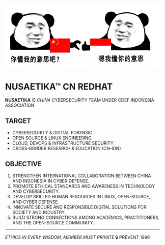 <p align="center">
  <img src="https://github.com/NSECDEFDIV/.github/blob/main/collabcnidn.png" alt="COLLAB CN-IDN" />
</p>

# NUSAETIKA™ CN REDHAT

**NUSAETIKA** IS *CHINA* CYBERSECURITY TEAM UNDER CDEF INDONESIA ASSOCIATION

## TARGET
- CYBERSECURITY & DIGITAL FORENSIC  
- OPEN SOURCE & LINUX ENGINEERING  
- CLOUD, DEVOPS & INFRASTRUCTURE SECURITY  
- CROSS-BORDER RESEARCH & EDUCATION (CN–IDN)  

## OBJECTIVE
1. STRENGTHEN INTERNATIONAL COLLABORATION BETWEEN CHINA AND INDONESIA IN CYBER DEFENSE.  
2. PROMOTE ETHICAL STANDARDS AND AWARENESS IN TECHNOLOGY AND CYBERSECURITY.  
3. DEVELOP SKILLED HUMAN RESOURCES IN LINUX, OPEN-SOURCE, AND CYBER DEFENSE.  
4. INNOVATE SECURE AND RESPONSIBLE DIGITAL SOLUTIONS FOR SOCIETY AND INDUSTRY.  
5. BUILD STRONG CONNECTIONS AMONG ACADEMICS, PRACTITIONERS, AND THE OPEN-SOURCE COMMUNITY.  

---

*ETHICS IN EVERY WISDOM, MEMBER MUST PRIVATE* 🔒 PREVENT 1998

